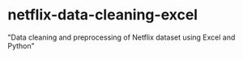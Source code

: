 # netflix-data-cleaning-excel
 "Data cleaning and preprocessing of Netflix dataset using Excel and Python"
